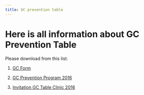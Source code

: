 ```yaml
---
title: GC prevention table
---
```


# Here is all information about GC Prevention Table

Please download from this list:

1. <a href="https://drive.google.com/file/d/0Bzq0LC0pfk_JbmlUV1M4bWJDRDQ/view" target="_blank"> GC Form </a>

2. <a href="https://drive.google.com/file/d/0Bzq0LC0pfk_JRlhWczRLRE1wdHc/view" target="_blank"> GC Prevention Program 2016 </a>

3. <a href="https://drive.google.com/file/d/0Bzq0LC0pfk_Jdk5ZRHpXSVhyd2M/view" target="_blank"> Invitation GC Table Clinic 2016 </a>
